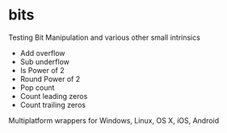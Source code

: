 # bits

Testing Bit Manipulation and various other small intrinsics

* Add overflow
* Sub underflow
* Is Power of 2
* Round Power of 2
* Pop count
* Count leading zeros
* Count trailing zeros

Multiplatform wrappers for Windows, Linux, OS X, iOS, Android
